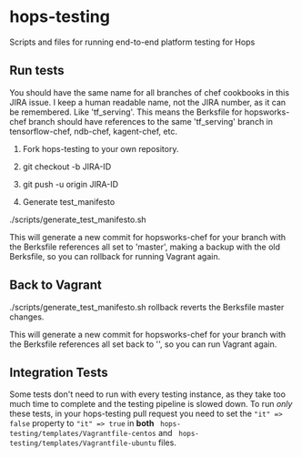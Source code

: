 # hops-testing
Scripts and files for running end-to-end platform testing for Hops


## Run tests

You should have the same name for all branches of chef cookbooks in this JIRA issue. 
I keep a human readable name, not the JIRA number, as it can be remembered. Like 'tf_serving'.
This means the Berksfile for hopsworks-chef branch should have references to the same 'tf_serving' branch in tensorflow-chef, ndb-chef, kagent-chef, etc.

1. Fork hops-testing to your own repository.

2. git checkout -b JIRA-ID

3. git push -u origin JIRA-ID

4. Generate test_manifesto

./scripts/generate_test_manifesto.sh <branchname>

This will generate a new commit for hopsworks-chef for your branch with the Berksfile references all set to 'master', making a backup with the old Berksfile, so you can rollback for running Vagrant again.

## Back to Vagrant

./scripts/generate_test_manifesto.sh rollback <branchname> reverts the Berksfile master changes.

This will generate a new commit for hopsworks-chef for your branch with the Berksfile references all set back to '<branchname>', so you can run Vagrant again.

## Integration Tests
Some tests don't need to run with every testing instance, as they take too much time to complete and the testing pipeline is slowed down. To run *only* these tests, in your hops-testing pull request you need to set the `"it" => false` property to `"it" => true` in **both** ` hops-testing/templates/Vagrantfile-centos` and ` hops-testing/templates/Vagrantfile-ubuntu` files.
